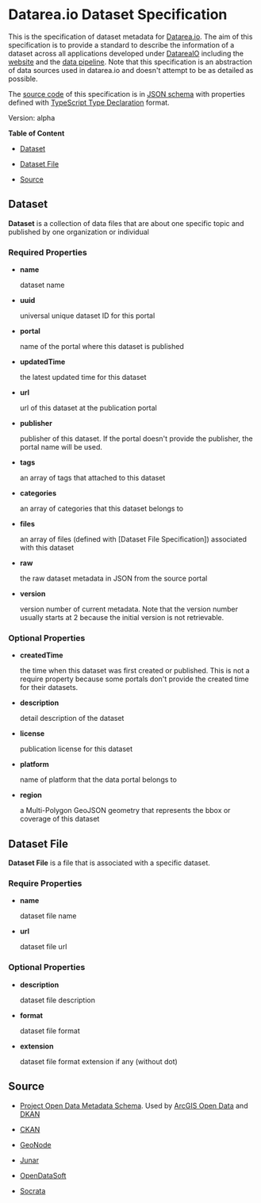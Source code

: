 # Datarea.io Dataset Specification

This is the specification of dataset metadata for [Datarea.io](https://github.com/DatareaIO/datarea.io). The aim of this specification is to provide a standard to describe the information of a dataset across all applications developed under [DatareaIO](https://github.com/DatareaIO) including the [website](https://github.com/DatareaIO/datarea.io) and the [data pipeline](https://github.com/DatareaIO/datarea-pipeline). Note that this specification is an abstraction of data sources used in datarea.io and doesn't attempt to be as detailed as possible.

The [source code](https://github.com/DatareaIO/dataset-spec/blob/master/index.d.ts) of this specification is in [JSON schema](http://json-schema.org/) with properties defined with [TypeScript Type Declaration](http://www.typescriptlang.org/docs/handbook/declaration-files/introduction.html) format.

Version: alpha

**Table of Content**

* [Dataset](#dataset)

* [Dataset File](#dataset-file)

* [Source](#source)

## Dataset

**Dataset** is a collection of data files that are about one specific topic and published by one organization or individual

### Required Properties

* **name**

  dataset name

* **uuid**

  universal unique dataset ID for this portal

* **portal**

  name of the portal where this dataset is published

* **updatedTime**

  the latest updated time for this dataset

* **url**

  url of this dataset at the publication portal

* **publisher**

  publisher of this dataset. If the portal doesn't provide the publisher, the portal name will be used.

* **tags**

  an array of tags that attached to this dataset

* **categories**

  an array of categories that this dataset belongs to

* **files**

  an array of files (defined with [Dataset File Specification]) associated with this dataset

* **raw**

  the raw dataset metadata in JSON from the source portal

* **version**

  version number of current metadata. Note that the version number usually starts at 2 because the initial version is not retrievable.

### Optional Properties

* **createdTime**

  the time when this dataset was first created or published. This is not a require property because some portals don't provide the created time for their datasets.

* **description**

  detail description of the dataset

* **license**

  publication license for this dataset

* **platform**

  name of platform that the data portal belongs to

* **region**

  a Multi-Polygon GeoJSON geometry that represents the bbox or coverage of this dataset

## Dataset File

**Dataset File** is a file that is associated with a specific dataset.

### Require Properties

* **name**

  dataset file name

* **url**

  dataset file url

### Optional Properties

* **description**

  dataset file description

* **format**

  dataset file format

* **extension**

  dataset file format extension if any (without dot)

## Source

* [Project Open Data Metadata Schema](https://project-open-data.cio.gov/v1.1/schema/#dataset). Used by [ArcGIS Open Data](https://gist.github.com/haoliangyu/2f2762d7288ca13a1a64283d15ffb3ba#file-arcgis-md) and [DKAN](https://gist.github.com/haoliangyu/2f2762d7288ca13a1a64283d15ffb3ba#file-dkan-md)

* [CKAN](https://gist.github.com/haoliangyu/2f2762d7288ca13a1a64283d15ffb3ba#file-ckan-md)

* [GeoNode](https://gist.github.com/haoliangyu/2f2762d7288ca13a1a64283d15ffb3ba#file-geonode-md)

* [Junar](https://gist.github.com/haoliangyu/2f2762d7288ca13a1a64283d15ffb3ba#file-junar-md)

* [OpenDataSoft](https://gist.github.com/haoliangyu/2f2762d7288ca13a1a64283d15ffb3ba#file-opendatasoft-md)

* [Socrata](https://gist.github.com/haoliangyu/2f2762d7288ca13a1a64283d15ffb3ba#file-sorata-md)
